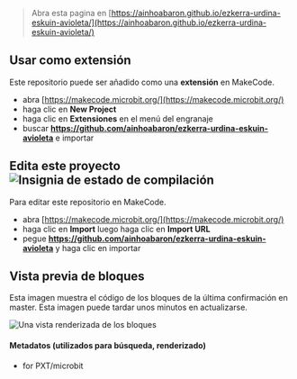 
> Abra esta pagina en [https://ainhoabaron.github.io/ezkerra-urdina-eskuin-avioleta/](https://ainhoabaron.github.io/ezkerra-urdina-eskuin-avioleta/)

## Usar como extensión

Este repositorio puede ser añadido como una **extensión** en MakeCode.

* abra [https://makecode.microbit.org/](https://makecode.microbit.org/)
* haga clic en **New Project**
* haga clic en **Extensiones** en el menú del engranaje
* buscar **https://github.com/ainhoabaron/ezkerra-urdina-eskuin-avioleta** e importar

## Edita este proyecto ![Insignia de estado de compilación](https://github.com/ainhoabaron/ezkerra-urdina-eskuin-avioleta/workflows/MakeCode/badge.svg)

Para editar este repositorio en MakeCode.

* abra [https://makecode.microbit.org/](https://makecode.microbit.org/)
* haga clic en **Import** luego haga clic en **Import URL**
* pegue **https://github.com/ainhoabaron/ezkerra-urdina-eskuin-avioleta** y haga clic en importar

## Vista previa de bloques

Esta imagen muestra el código de los bloques de la última confirmación en master.
Esta imagen puede tardar unos minutos en actualizarse.

![Una vista renderizada de los bloques](https://github.com/ainhoabaron/ezkerra-urdina-eskuin-avioleta/raw/master/.github/makecode/blocks.png)

#### Metadatos (utilizados para búsqueda, renderizado)

* for PXT/microbit
<script src="https://makecode.com/gh-pages-embed.js"></script><script>makeCodeRender("{{ site.makecode.home_url }}", "{{ site.github.owner_name }}/{{ site.github.repository_name }}");</script>

